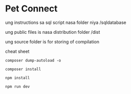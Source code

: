 # Pet Connect

ung instructions sa sql script nasa folder niya
/sqldatabase


ung public files is nasa distribution folder
/dist


ung source folder is for storing of compilation



cheat sheet
```
composer dump-autoload -o

composer install

npm install

npm run dev
```